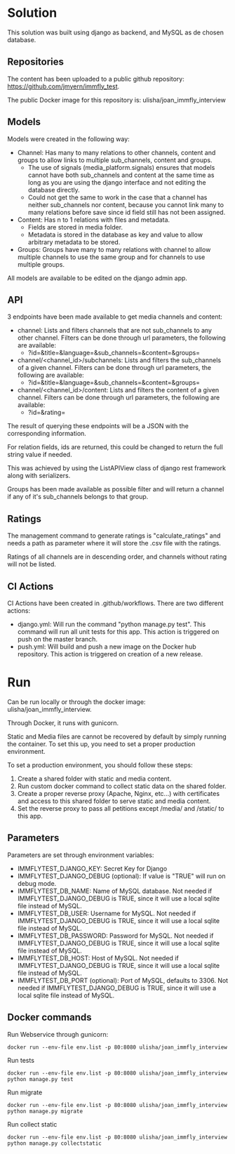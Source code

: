# Solution

This solution was built using django as backend, and MySQL as de chosen database.

## Repositories

The content has been uploaded to a public github repository: https://github.com/jmyern/immfly_test.

The public Docker image for this repository is: ulisha/joan_immfly_interview

## Models

Models were created in the following way:
- Channel: Has many to many relations to other channels, content and groups to allow links to multiple sub_channels, content and groups. 
  - The use of signals (media_platform.signals) ensures that models cannot have both sub_channels and content at the same time as long as you are using the django interface and not editing the database directly. 
  - Could not get the same to work in the case that a channel has neither sub_channels nor content, because you cannot link many to many relations before save since id field still has not been assigned.
- Content: Has n to 1 relations with files and metadata.
  - Fields are stored in media folder.
  - Metadata is stored in the database as key and value to allow arbitrary metadata to be stored.
- Groups: Groups have many to many relations with channel to allow multiple channels to use the same group and for channels to use multiple groups.

All models are available to be edited on the django admin app.

## API

3 endpoints have been made available to get media channels and content:

- channel: Lists and filters channels that are not sub_channels to any other channel. Filters can be done through url parameters, the following are available:
  - ?id=&title=&language=&sub_channels=&content=&groups=
- channel/<channel_id>/subchannels: Lists and filters the sub_channels of a given channel. Filters can be done through url parameters, the following are available:
  - ?id=&title=&language=&sub_channels=&content=&groups=
- channel/<channel_id>/content: Lists and filters the content of a given channel. Filters can be done through url parameters, the following are available:
  - ?id=&rating=

The result of querying these endpoints will be a JSON with the corresponding information.

For relation fields, ids are returned, this could be changed to return the full string value if needed.

This was achieved by using the ListAPIView class of django rest framework along with serializers.

Groups has been made available as possible filter and will return a channel if any of it's sub_channels belongs to that group.

## Ratings

The management command to generate ratings is "calculate_ratings" and needs a path as parameter where it will store the .csv file with the ratings.

Ratings of all channels are in descending order, and channels without rating will not be listed.

## CI Actions

CI Actions have been created in .github/workflows. There are two different actions:
- django.yml: Will run the command "python manage.py test". This command will run all unit tests for this app. This action is triggered on push on the master branch.
- push.yml: Will build and push a new image on the Docker hub repository. This action is triggered on creation of a new release.

# Run

Can be run locally or through the docker image: ulisha/joan_immfly_interview.

Through Docker, it runs with gunicorn.

Static and Media files are cannot be recovered by default by simply running the container. To set this up, you need to set a proper production environment.

To set a production environment, you should follow these steps:
1. Create a shared folder with static and media content.
2. Run custom docker command to collect static data on the shared folder.
3. Create a proper reverse proxy (Apache, Nginx, etc...) with certificates and access to this shared folder to serve static and media content.
4. Set the reverse proxy to pass all petitions except /media/ and /static/ to this app.

## Parameters

Parameters are set through environment variables:
- IMMFLYTEST_DJANGO_KEY: Secret Key for Django
- IMMFLYTEST_DJANGO_DEBUG (optional): If value is "TRUE" will run on debug mode.
- IMMFLYTEST_DB_NAME: Name of MySQL database. Not needed if IMMFLYTEST_DJANGO_DEBUG is TRUE, since it will use a local sqlite file instead of MySQL.
- IMMFLYTEST_DB_USER: Username for MySQL. Not needed if IMMFLYTEST_DJANGO_DEBUG is TRUE, since it will use a local sqlite file instead of MySQL.
- IMMFLYTEST_DB_PASSWORD: Password for MySQL. Not needed if IMMFLYTEST_DJANGO_DEBUG is TRUE, since it will use a local sqlite file instead of MySQL.
- IMMFLYTEST_DB_HOST: Host of MySQL. Not needed if IMMFLYTEST_DJANGO_DEBUG is TRUE, since it will use a local sqlite file instead of MySQL.
- IMMFLYTEST_DB_PORT (optional): Port of MySQL, defaults to 3306. Not needed if IMMFLYTEST_DJANGO_DEBUG is TRUE, since it will use a local sqlite file instead of MySQL.

## Docker commands

Run Webservice through gunicorn:
```commandline
docker run --env-file env.list -p 80:8080 ulisha/joan_immfly_interview
```

Run tests
```commandline
docker run --env-file env.list -p 80:8080 ulisha/joan_immfly_interview python manage.py test
```

Run migrate
```commandline
docker run --env-file env.list -p 80:8080 ulisha/joan_immfly_interview python manage.py migrate
```

Run collect static
```commandline
docker run --env-file env.list -p 80:8080 ulisha/joan_immfly_interview python manage.py collectstatic
```